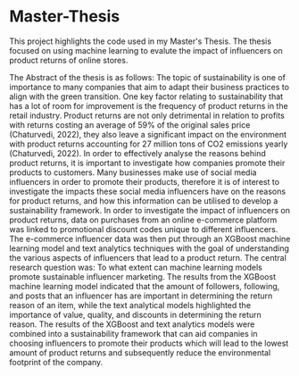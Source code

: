 # Master-Thesis
This project highlights the code used in my Master's Thesis. The thesis focused on using machine learning to evalute the impact of influencers on product returns of online stores.

The Abstract of the thesis is as follows:
The topic of sustainability is one of importance to many companies that aim to adapt their business practices to align with the green transition. One key factor relating to sustainability that has a lot of room for improvement is the frequency of product returns in the retail industry. Product returns are not only detrimental in relation to profits with returns costing an average of 59% of the original sales price (Chaturvedi, 2022), they also leave a significant impact on the environment with product returns accounting for 27 million tons of CO2 emissions yearly (Chaturvedi, 2022). In order to effectively analyse the reasons behind product returns, it is important to investigate how companies promote their products to customers. Many businesses make use of social media influencers in order to promote their products, therefore it is of interest to investigate the impacts these social media influencers have on the reasons for product returns, and how this information can be utilised to develop a sustainability framework. In order to investigate the impact of influencers on product returns, data on purchases from an online e-commerce platform was linked to promotional discount codes unique to different influencers. The e-commerce influencer data was then put through an XGBoost machine learning model and text analytics techniques with the goal of understanding the various aspects of influencers that lead to a product return. The central research question was: To what extent can machine learning models promote sustainable influencer marketing. The results from the XGBoost machine learning model indicated that the amount of followers, following, and posts that an influencer has are important in determining the return reason of an item, while the text analytical models highlighted the importance of value, quality, and discounts in determining the return reason. The results of the XGBoost and text analytics models were combined into a sustainability framework that can aid companies in choosing influencers to promote their products which will lead to the lowest amount of product returns and subsequently reduce the environmental footprint of the company. 
